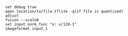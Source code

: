     set debug true
    open location/to/file.tflite -q(if file is quantized)
    adjust
    fusion --scale8
    set input_norm_func "x: x/128-1"
    imageformat input_1
